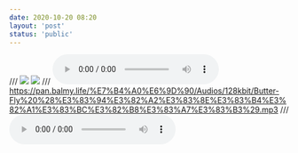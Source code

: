 ```yaml
---
date: 2020-10-20 08:20
layout: 'post'
status: 'public'
---
```

/// ![](https://cdn.pixabay.com/photo/2020/10/14/01/18/winter-5653129_1280.jpg)
![](https://inz.oss-cn-beijing.aliyuncs.com/Images/Pixabay/winter-5653129.jpg)
/// <audio src="https://music.163.com/song/media/outer/url?id=536809"  loop controls></audio>
<audio src="https://inz.oss-cn-beijing.aliyuncs.com/Audios/128kbit/Butter-Fly%20%28%E3%83%92%E3%82%9A%E3%82%A2%E3%83%8E%E3%82%A6%E3%82%99%E3%82%A1%E3%83%BC%E3%82%B7%E3%82%99%E3%83%A7%E3%83%B3%29.mp3" loop autoplay></audio>
https://pan.balmy.life/%E7%B4%A0%E6%9D%90/Audios/128kbit/Butter-Fly%20%28%E3%83%94%E3%82%A2%E3%83%8E%E3%83%B4%E3%82%A1%E3%83%BC%E3%82%B8%E3%83%A7%E3%83%B3%29.mp3
/// <audio src="https://pan.balmy.life/Cited/Audios/Butter-Fly%20%28%E3%83%94%E3%82%A2%E3%83%8E%E3%83%B4%E3%82%A1%E3%83%BC%E3%82%B8%E3%83%A7%E3%83%B3%29.mp3" loop controls></audio>
